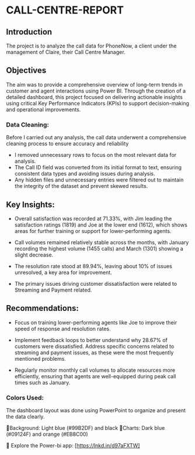 # CALL-CENTRE-REPORT

## Introduction

The project is to analyze the call data for PhoneNow, a client under the management of Claire, their Call Centre Manager. 

## Objectives 

The aim was to provide a comprehensive overview of long-term trends in customer and agent interactions using Power BI. Through the creation of a detailed dashboard, this project focused on delivering actionable insights using critical Key Performance Indicators (KPIs) to support decision-making and operational improvements.

### Data Cleaning:

Before I carried out any analysis, the call data underwent a comprehensive cleaning process to ensure accuracy and reliability

- I removed unnecessary rows to focus on the most relevant data for analysis.
- The Call ID field was converted from its initial format to text, ensuring consistent data types and avoiding issues during analysis.
- Any hidden files and unnecessary entries were filtered out to maintain the integrity of the dataset and prevent skewed results.

## Key Insights:

- Overall satisfaction was recorded at 71.33%, with Jim leading the satisfaction ratings (1819) and Joe at the lower end (1612), which shows areas for further training or support for lower-performing agents.

- Call volumes remained relatively stable across the months, with January recording the highest volume (1455 calls) and March (1301) showing a slight decrease.

- The resolution rate stood at 89.94%, leaving about 10% of issues unresolved, a key area for improvement.

- The primary issues driving customer dissatisfaction were related to Streaming and Payment related.

## Recommendations:

- Focus on training lower-performing agents like Joe to improve their speed of response and resolution rates.

- Implement feedback loops to better understand why 28.67% of customers were dissatisfied. Address specific concerns related to streaming and payment issues, as these were the most frequently mentioned problems.
- Regularly monitor monthly call volumes to allocate resources more efficiently, ensuring that agents are well-equipped during peak call times such as January.

### Colors Used:

The dashboard layout was done using PowerPoint to organize and present the data clearly.

🔗Background: Light blue (#99B2DF) and black
🔗Charts: Dark blue (#09124F) and orange (#EB8C00)

🔗 Explore the Power-bi app: [https://lnkd.in/d97aFXTW]

